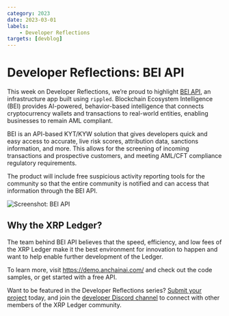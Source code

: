 ```yaml
---
category: 2023
date: 2023-03-01
labels:
    - Developer Reflections
targets: [devblog]
---
```

# Developer Reflections: BEI API

This week on Developer Reflections, we’re proud to highlight [BEI API](https://demo.anchainai.com/), an infrastructure app built using `rippled`.  Blockchain Ecosystem Intelligence (BEI) provides AI-powered, behavior-based intelligence that connects cryptocurrency wallets and transactions to real-world entities, enabling businesses to remain AML compliant.

<!-- BREAK -->

BEI is an API-based KYT/KYW solution that gives developers quick and easy access to accurate, live risk scores, attribution data, sanctions information, and more. This allows for the  screening of incoming transactions and prospective customers, and meeting AML/CFT compliance regulatory requirements. 

The product will include free suspicious activity reporting tools for the community so that the entire community is notified and can access that information through the BEI API.

![Screenshot: BEI API](/blog/img/dev-reflections-bei-api.png)

## Why the XRP Ledger?

The team behind BEI API believes that the speed, efficiency, and low fees of the XRP Ledger make it the best environment for innovation to happen and want to help enable further development of the Ledger.

To learn more, visit <https://demo.anchainai.com/> and check out the code samples, or get started with a free API. 

Want to be featured in the Developer Reflections series? [Submit your project](https://xrpl.org/contribute.html#xrpl-blog) today, and join the [developer Discord channel](https://discord.gg/sfX3ERAMjH) to connect with other members of the XRP Ledger community.
